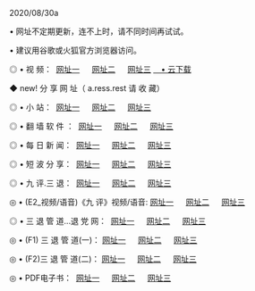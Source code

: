 <p>2020/08/30a
<p>• 网址不定期更新，连不上时，请不同时间再试试。
<p>• 建议用谷歌或火狐官方浏览器访问。
<p>◎ • 视 频： 
<a href="http://pcq.hdfmradio.com/" target="_blank">网址一</a> 　 
<a href="http://paq.hdfmradio.com/" target="_blank">网址二</a> 　 
<a href="http://pbq.hdfmradio.com/" target="_blank">网址三</a>
<a href="https://disk.yandex.ru/d/wIUK0uxc3Gk4Ng" target="_blank">　• 云下载 </a></p>
<p>◆ new! 分 享 网 址（ a.ress.rest	请 收 藏）</p>

<p>◎ • 小 站：  
<a href="http://pcq.hdfmradio.com/f.html" target="_blank">网址一</a> 　 
<a href="http://paq.hdfmradio.com/h.html" target="_blank">网址二</a> 　 
<a href="http://pbq.hdfmradio.com/k/" target="_blank">网址三</a></p>
<p>◎ • 翻 墙 软 件 ：  
<a href="http://pcq.hdfmradio.com/ff/" target="_blank">网址一</a> 　 
<a href="http://paq.hdfmradio.com/s/read/a1_nd.html" target="_blank">网址二</a> 　 
<a href="http://pbq.hdfmradio.com/ff/index.html" target="_blank">网址三</a></p>
<p>◎ • 每 日 新 闻：  
<a href="http://pcq.hdfmradio.com/day/" target="_blank">网址一</a> 　 
<a href="http://paq.hdfmradio.com/day/" target="_blank">网址二</a> 　 
<a href="http://pbq.hdfmradio.com/day/index.html" target="_blank">网址三</a></p>
<p>◎ • 短 波 分 享：  
<a href="http://pcq.hdfmradio.com/h/" target="_blank">网址一</a> 　 
<a href="http://pbq.hdfmradio.com/h/" target="_blank">网址二</a> 　 
<a href="http://paq.hdfmradio.com/h/index.html" target="_blank">网址三</a></p>
<p>◎ • 九 评.三 退：  
<a href="http://pcq.hdfmradio.com/t/" target="_blank">网址一</a> 　 
<a href="http://paq.hdfmradio.com/v2/index.html" target="_blank">网址二</a> 　 
<a href="http://pbq.hdfmradio.com/tt/index.html" target="_blank">网址三</a> 　</p>
<p>◎ • (E2_视频/语音)《九 评》视频/语音: 
<a href="http://paq.hdfmradio.com/7738.html" target="_blank">网址一</a> 　 
<a href="http://pcq.hdfmradio.com/7614.html" target="_blank">网址二</a> 　 
<a href="http://pbq.hdfmradio.com/7633.html" target="_blank">网址三</a></p>
<p>◎ • 三 退 管 道...退 党 网：  
<a href="http://pcq.hdfmradio.com/go/td1.html" target="_blank">网址一</a> 　 
<a href="http://paq.hdfmradio.com/go/td2.html" target="_blank">网址二</a> 　 
<a href="http://pbq.hdfmradio.com/go/td3.html" target="_blank">网址三</a></p>
<p>◎ • (F1) 三 退 管 道(一)： 
<a href="http://pcq.hdfmradio.com/dd/" target="_blank">网址一</a> 　 
<a href="http://paq.hdfmradio.com/s/read/a1_tdx.html" target="_blank">网址二</a> 　 
<a href="http://pbq.hdfmradio.com/dd/" target="_blank">网址三</a></p>
<p>◎ • (F2)三 退 管 道(二)： 
<a href="http://paq.hdfmradio.com/d/" target="_blank">网址一</a> 　 
<a href="http://pcq.hdfmradio.com/d/index.html" target="_blank">网址二</a> 　 
<a href="http://pbq.hdfmradio.com/d/" target="_blank">网址三</a></p>
<p>◎ • PDF电子书：  
<a href="http://pcq.hdfmradio.com/p/" target="_blank">网址一</a> 　 
<a href="http://paq.hdfmradio.com/p/index.html" target="_blank">网址二</a> 　 
<a href="http://pbq.hdfmradio.com/p/" target="_blank">网址三</a></p>

